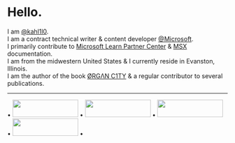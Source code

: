 # Hello.

I am [@kahl1l0](http://github.com/kahl1l0). <br>I am a contract technical writer & content developer [@Microsoft](http://mirosoft.com). <br> I primarily contribute to [Microsoft Learn Partner Center](https://learn.microsoft.com/en-us/partner-center/) & [MSX](https://review.learn.microsoft.com/en-us/seller) documentation. <br> I am from the midwestern United States & I currently reside in Evanston, Illinois. <br> I am the author of the book [ØRGΛN C1TY](http://organ.city) & a regular contributor to several publications.

----------------------------------------------------------------------
•  [<img src="https://cdn.hackernoon.com/images/ezgif.com-gif-maker%20(44).gif" width="150" height="40">](https://hackernoon.com/u/kahl1l0)  •  [<img src="https://i.pinimg.com/originals/67/71/f9/6771f973084dfd1c309cb1ef740ca10a.png" width="150" height="40">](https://hamptonu.edu)  •  [<img src="https://user-images.githubusercontent.com/115722054/264713493-ceebd7ed-24e7-43f8-918c-2a16c9ab2632.png" width="150" height="40">](https://foundation.mozilla.org/en/blog/ambassador-spotlight-kahlil-a-tech-life/)  •  [<img src=https://assets.northpark.edu/wp-content/uploads/20180731122525/NPU_Primary_RGB22-copy.png width="150" height="40">](http://northpark.edu)  •
